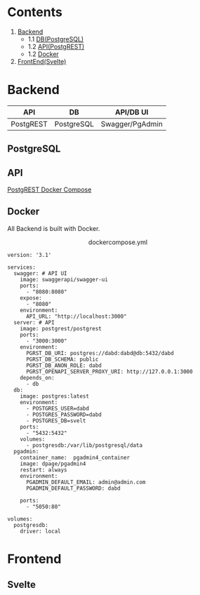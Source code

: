 
# Contents


1. [Backend](#backend)
    - 1.1 [DB(PostgreSQL)](#postgresql)
    - 1.2 [API(PostgREST)](#api)
    - 1.2 [Docker](#docker)
2. [FrontEnd(Svelte)](#frontend)

# Backend

| API | DB | API/DB UI |  
|-----------|-----------|-----------|  
| PostgREST | PostgreSQL | Swagger/PgAdmin |  



## PostgreSQL

## API
[PostgREST Docker Compose](https://postgrest.org/en/stable/install.html#docker)

## Docker
All Backend is built with Docker.

<center>dockercompose.yml</center>

```docker
version: '3.1'

services:
  swagger: # API UI
    image: swaggerapi/swagger-ui
    ports:
      - "8080:8080"
    expose:
      - "8080"
    environment:
      API_URL: "http://localhost:3000"
  server: # API
    image: postgrest/postgrest
    ports:
      - "3000:3000"
    environment:
      PGRST_DB_URI: postgres://dabd:dabd@db:5432/dabd
      PGRST_DB_SCHEMA: public
      PGRST_DB_ANON_ROLE: dabd
      PGRST_OPENAPI_SERVER_PROXY_URI: http://127.0.0.1:3000
    depends_on:
      - db
  db:
    image: postgres:latest
    environment:
      - POSTGRES_USER=dabd
      - POSTGRES_PASSWORD=dabd
      - POSTGRES_DB=svelt
    ports:
      - "5432:5432"
    volumes:
      - postgresdb:/var/lib/postgresql/data
  pgadmin:
    container_name:  pgadmin4_container
    image: dpage/pgadmin4
    restart: always
    environment:
      PGADMIN_DEFAULT_EMAIL: admin@admin.com
      PGADMIN_DEFAULT_PASSWORD: dabd
      
    ports:
      - "5050:80"
    
volumes:
  postgresdb:
    driver: local
```





# Frontend

## Svelte
